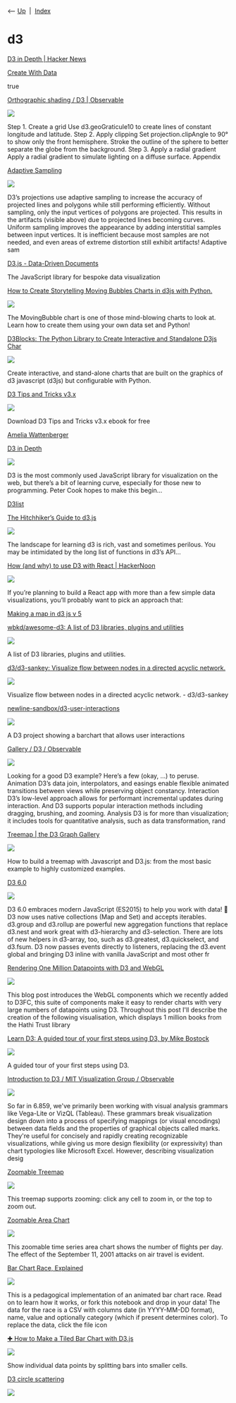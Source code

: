 <div class="nav">

⟵ [Up](index.html)  \|  [Index](index.html)

</div>

# d3

<div class="cards">

<div class="card">

<div class="card-title">

[D3 in Depth \| Hacker
News](https://news.ycombinator.com/item?id=40378791)

</div>

</div>

<div class="card">

<div class="card-title">

[Create With Data](http://d3indepth.com)

</div>

true

</div>

<div class="card">

<div class="card-title">

[Orthographic shading / D3 \|
Observable](https://observablehq.com/@d3/orthographic-shading)

</div>

<div class="card-image">

[![](https://static.observableusercontent.com/thumbnail/b74663b942ee718206d9870a59fb6a279ebe86fb7d9608cbad2ac80265914573.jpg)](https://observablehq.com/@d3/orthographic-shading)

</div>

Step 1. Create a grid Use d3.geoGraticule10 to create lines of constant
longitude and latitude. Step 2. Apply clipping Set projection.clipAngle
to 90° to show only the front hemisphere. Stroke the outline of the
sphere to better separate the globe from the background. Step 3. Apply a
radial gradient Apply a radial gradient to simulate lighting on a
diffuse surface. Appendix

</div>

<div class="card">

<div class="card-title">

[Adaptive Sampling](https://observablehq.com/@d3/adaptive-sampling)

</div>

<div class="card-image">

[![](https://static.observableusercontent.com/thumbnail/edcde98fd5302a89f5943460bb6e734bc882dbdcc45c791652ddf13919f18d5a.jpg)](https://observablehq.com/@d3/adaptive-sampling)

</div>

D3’s projections use adaptive sampling to increase the accuracy of
projected lines and polygons while still performing efficiently. Without
sampling, only the input vertices of polygons are projected. This
results in the artifacts (visible above) due to projected lines becoming
curves. Uniform sampling improves the appearance by adding interstitial
samples between input vertices. It is inefficient because most samples
are not needed, and even areas of extreme distortion still exhibit
artifacts! Adaptive sam

</div>

<div class="card">

<div class="card-title">

[D3.js - Data-Driven Documents](https://d3js.org)

</div>

The JavaScript library for bespoke data visualization

</div>

<div class="card">

<div class="card-title">

[How to Create Storytelling Moving Bubbles Charts in d3js with
Python.](https://towardsdatascience.com/how-to-create-storytelling-moving-bubbles-charts-in-d3js-with-python-b31cec7b8226)

</div>

<div class="card-image">

[![](https://miro.medium.com/v2/resize:fit:1200/1*EXijXJ24_hS6PnT0AK-VKw.png)](https://towardsdatascience.com/how-to-create-storytelling-moving-bubbles-charts-in-d3js-with-python-b31cec7b8226)

</div>

The MovingBubble chart is one of those mind-blowing charts to look at.
Learn how to create them using your own data set and Python!

</div>

<div class="card">

<div class="card-title">

[D3Blocks: The Python Library to Create Interactive and Standalone D3js
Char](https://towardsdatascience.com/d3blocks-the-python-library-to-create-interactive-and-standalone-d3js-charts-3dda98ce97d4?source=rss----7f60cf5620c9---4)

</div>

<div class="card-image">

[![](https://miro.medium.com/v2/resize:fit:1200/1*eoQCZAs_M5Fk0RPYenqhuw.png)](https://towardsdatascience.com/d3blocks-the-python-library-to-create-interactive-and-standalone-d3js-charts-3dda98ce97d4?source=rss----7f60cf5620c9---4)

</div>

Create interactive, and stand-alone charts that are built on the
graphics of d3 javascript (d3js) but configurable with Python.

</div>

<div class="card">

<div class="card-title">

[D3 Tips and Tricks
v3.x](https://www.dbooks.org/d/1229-1608012891-c2a119647c9a60a6)

</div>

<div class="card-image">

[![](https://www.dbooks.org/img/books/1229.jpg)](https://www.dbooks.org/d/1229-1608012891-c2a119647c9a60a6)

</div>

Download D3 Tips and Tricks v3.x ebook for free

</div>

<div class="card">

<div class="card-title">

[Amelia Wattenberger](https://wattenberger.com/)

</div>

</div>

<div class="card">

<div class="card-title">

[D3 in Depth](http://flowingdata.com/2016/08/29/d3-in-depth)

</div>

<div class="card-image">

[![](https://i0.wp.com/flowingdata.com/wp-content/uploads/2016/08/D3-in-depth-1.png?fit=816%2C447&quality=100&ssl=1)](http://flowingdata.com/2016/08/29/d3-in-depth)

</div>

D3 is the most commonly used JavaScript library for visualization on the
web, but there’s a bit of learning curve, especially for those new to
programming. Peter Cook hopes to make this begin…

</div>

<div class="card">

<div class="card-title">

[D3list](http://christopheviau.com/d3list)

</div>

</div>

<div class="card">

<div class="card-title">

[The Hitchhiker’s Guide to
d3.js](https://medium.com/@enjalot/the-hitchhikers-guide-to-d3-js-a8552174733a)

</div>

<div class="card-image">

[![](https://miro.medium.com/v2/resize:fit:1200/1*2nRwaSWpN28FVF8gBu_uVQ.png)](https://medium.com/@enjalot/the-hitchhikers-guide-to-d3-js-a8552174733a)

</div>

The landscape for learning d3 is rich, vast and sometimes perilous. You
may be intimidated by the long list of functions in d3’s API…

</div>

<div class="card">

<div class="card-title">

[How (and why) to use D3 with React \|
HackerNoon](https://hackernoon.com/how-and-why-to-use-d3-with-react-d239eb1ea274)

</div>

<div class="card-image">

[![](https://hackernoon.imgix.net/hn-images/1*widuiFZ2hOAcJfGdYDCaXg.png)](https://hackernoon.com/how-and-why-to-use-d3-with-react-d239eb1ea274)

</div>

If you’re planning to build a React app with more than a few simple data
visualizations, you’ll probably want to pick an approach that:

</div>

<div class="card">

<div class="card-title">

[Making a map in d3 js v
5](http://datawanderings.com/2018/10/28/making-a-map-in-d3-js-v-5)

</div>

</div>

<div class="card">

<div class="card-title">

[wbkd/awesome-d3: A list of D3 libraries, plugins and
utilities](https://github.com/wbkd/awesome-d3)

</div>

<div class="card-image">

[![](https://opengraph.githubassets.com/deea035ad74a7297f44e9bab192c75ec90691662143dd3fa2b71fd8a0a1bb6ad/wbkd/awesome-d3)](https://github.com/wbkd/awesome-d3)

</div>

A list of D3 libraries, plugins and utilities.

</div>

<div class="card">

<div class="card-title">

[d3/d3-sankey: Visualize flow between nodes in a directed acyclic
network.](https://github.com/d3/d3-sankey)

</div>

<div class="card-image">

[![](https://opengraph.githubassets.com/caed5120fe46bdb5a7e4a9fdbc96eccefe3f40afb80f217630150f273870e770/d3/d3-sankey)](https://github.com/d3/d3-sankey)

</div>

Visualize flow between nodes in a directed acyclic network. -
d3/d3-sankey

</div>

<div class="card">

<div class="card-title">

[newline-sandbox/d3-user-interactions](https://github.com/newline-sandbox/d3-user-interactions)

</div>

<div class="card-image">

[![](https://opengraph.githubassets.com/638bed9822c2ffa7851b4e168e9d84023848f042e7652f8b4ab14d679da2b497/newline-sandbox/d3-user-interactions)](https://github.com/newline-sandbox/d3-user-interactions)

</div>

A D3 project showing a barchart that allows user interactions

</div>

<div class="card">

<div class="card-title">

[Gallery / D3 / Observable](https://observablehq.com/@d3/gallery)

</div>

<div class="card-image">

[![](https://static.observableusercontent.com/thumbnail/1ef827a19d556921d616d53f79fdd6f9eb4d030acb243d70559be3993e4a7292.jpg)](https://observablehq.com/@d3/gallery)

</div>

Looking for a good D3 example? Here’s a few (okay, …) to peruse.
Animation D3’s data join, interpolators, and easings enable flexible
animated transitions between views while preserving object constancy.
Interaction D3’s low-level approach allows for performant incremental
updates during interaction. And D3 supports popular interaction methods
including dragging, brushing, and zooming. Analysis D3 is for more than
visualization; it includes tools for quantitative analysis, such as data
transformation, rand

</div>

<div class="card">

<div class="card-title">

[Treemap \| the D3 Graph
Gallery](https://www.d3-graph-gallery.com/treemap.html)

</div>

<div class="card-image">

[![](https://d3-graph-gallery.com/img/overview_RGG.png)](https://www.d3-graph-gallery.com/treemap.html)

</div>

How to build a treemap with Javascript and D3.js: from the most basic
example to highly customized examples.

</div>

<div class="card">

<div class="card-title">

[D3 6.0](https://observablehq.com/@d3/d3-6-0)

</div>

<div class="card-image">

[![](https://static.observableusercontent.com/thumbnail/39a298ee2f84fef0c737bd1d4799ce83617d1925b766d7a71cabfe6c8ae079bd.jpg)](https://observablehq.com/@d3/d3-6-0)

</div>

D3 6.0 embraces modern JavaScript (ES2015) to help you work with data!
🥳 D3 now uses native collections (Map and Set) and accepts iterables.
d3.group and d3.rollup are powerful new aggregation functions that
replace d3.nest and work great with d3-hierarchy and d3-selection. There
are lots of new helpers in d3-array, too, such as d3.greatest,
d3.quickselect, and d3.fsum. D3 now passes events directly to listeners,
replacing the d3.event global and bringing D3 inline with vanilla
JavaScript and most other fr

</div>

<div class="card">

<div class="card-title">

[Rendering One Million Datapoints with D3 and
WebGL](https://blog.scottlogic.com/2020/05/01/rendering-one-million-points-with-d3.html)

</div>

<div class="card-image">

[![](https://blog.scottlogic.com/ceberhardt/assets/d3fc-webgl/hathi-library-visualisation.png)](https://blog.scottlogic.com/2020/05/01/rendering-one-million-points-with-d3.html)

</div>

This blog post introduces the WebGL components which we recently added
to D3FC, this suite of components make it easy to render charts with
very large numbers of datapoints using D3. Throughout this post I'll
describe the creation of the following visualisation, which displays 1
million books from the Hathi Trust library

</div>

<div class="card">

<div class="card-title">

[Learn D3: A guided tour of your first steps using D3, by Mike
Bostock](https://observablehq.com/collection/@d3/learn-d3)

</div>

<div class="card-image">

[![](https://static.observableusercontent.com/thumbnail/f775b483011199b7b03ffb43c4f4d8dd129da4dd8781fc21278b6186c399bed2.jpg)](https://observablehq.com/collection/@d3/learn-d3)

</div>

A guided tour of your first steps using D3.

</div>

<div class="card">

<div class="card-title">

[Introduction to D3 / MIT Visualization Group /
Observable](https://observablehq.com/@mitvis/introduction-to-d3)

</div>

<div class="card-image">

[![](https://static.observableusercontent.com/thumbnail/a5c7932f02576965dd696393409f1e6c2f16bebd64bef8b5a692ab6436f8dabb.jpg)](https://observablehq.com/@mitvis/introduction-to-d3)

</div>

So far in 6.859, we've primarily been working with visual analysis
grammars like Vega-Lite or VizQL (Tableau). These grammars break
visualization design down into a process of specifying mappings (or
visual encodings) between data fields and the properties of graphical
objects called marks. They're useful for concisely and rapidly creating
recognizable visualizations, while giving us more design flexibility (or
expressivity) than chart typologies like Microsoft Excel. However,
describing visualization desig

</div>

<div class="card">

<div class="card-title">

[Zoomable Treemap](https://observablehq.com/@d3/zoomable-treemap)

</div>

<div class="card-image">

[![](https://static.observableusercontent.com/thumbnail/f9497e80832db90c4469afba796cce32286507af92f747b937e48397d97e000a.jpg)](https://observablehq.com/@d3/zoomable-treemap)

</div>

This treemap supports zooming: click any cell to zoom in, or the top to
zoom out.

</div>

<div class="card">

<div class="card-title">

[Zoomable Area Chart](https://observablehq.com/@d3/zoomable-area-chart)

</div>

<div class="card-image">

[![](https://static.observableusercontent.com/thumbnail/017cd861a20eb44c602a92eab0e375d8151b75717441d4b7cc019259136fcdd1.jpg)](https://observablehq.com/@d3/zoomable-area-chart)

</div>

This zoomable time series area chart shows the number of flights per
day. The effect of the September 11, 2001 attacks on air travel is
evident.

</div>

<div class="card">

<div class="card-title">

[Bar Chart Race,
Explained](https://observablehq.com/@d3/bar-chart-race-explained)

</div>

<div class="card-image">

[![](https://static.observableusercontent.com/thumbnail/49e3b8e7b5c25c76853ac31b4ed41e895e2facb91573182f4e68e995d0ccb899.jpg)](https://observablehq.com/@d3/bar-chart-race-explained)

</div>

This is a pedagogical implementation of an animated bar chart race. Read
on to learn how it works, or fork this notebook and drop in your data!
The data for the race is a CSV with columns date (in YYYY-MM-DD format),
name, value and optionally category (which if present determines color).
To replace the data, click the file icon

</div>

<div class="card">

<div class="card-title">

[✚ How to Make a Tiled Bar Chart with
D3.js](https://flowingdata.com/2018/09/20/tiled-bar-chart-d3-js)

</div>

<div class="card-image">

[![](https://i0.wp.com/flowingdata.com/wp-content/uploads/2018/09/tiled-bar-chart-featured.gif?fit=1000%2C615&ssl=1)](https://flowingdata.com/2018/09/20/tiled-bar-chart-d3-js)

</div>

Show individual data points by splitting bars into smaller cells.

</div>

<div class="card">

<div class="card-title">

[D3 circle scattering](https://codepen.io/davidrogers/pen/oPeWMp)

</div>

<div class="card-image">

[![](https://shots.codepen.io/username/pen/oPeWMp-512.jpg?version=1540549635)](https://codepen.io/davidrogers/pen/oPeWMp)

</div>

</div>

</div>
